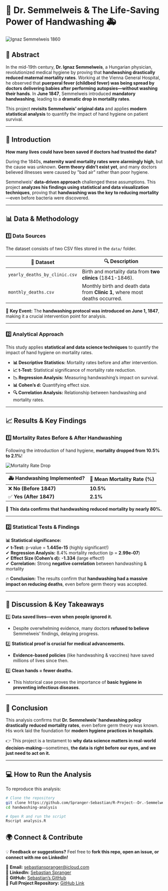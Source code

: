 # 🧼 Dr. Semmelweis & The Life-Saving Power of Handwashing 🚑  

![Ignaz Semmelweis 1860](https://github.com/user-attachments/assets/ae28b57b-0ed6-4494-a559-8e94d435b9a1)  

## **📜 Abstract**  
In the mid-19th century, **Dr. Ignaz Semmelweis**, a Hungarian physician, revolutionized medical hygiene by proving that **handwashing drastically reduced maternal mortality rates**. Working at the Vienna General Hospital, he observed that **puerperal fever (childbed fever) was being spread by doctors delivering babies after performing autopsies—without washing their hands**. In **June 1847**, Semmelweis introduced **mandatory handwashing**, leading to a **dramatic drop in mortality rates**.  

This project **revisits Semmelweis’ original data** and applies **modern statistical analysis** to quantify the impact of hand hygiene on patient survival.  

---

## **📖 Introduction**  
**How many lives could have been saved if doctors had trusted the data?**  

During the 1840s, **maternity ward mortality rates were alarmingly high**, but the cause was unknown. **Germ theory didn’t exist yet**, and many doctors believed illnesses were caused by "bad air" rather than poor hygiene.  

Semmelweis' **data-driven approach** challenged these assumptions. This project **analyzes his findings using statistical and data visualization techniques**, proving that **handwashing was the key to reducing mortality**—even before bacteria were discovered.  

---

## **📊 Data & Methodology**  
### **1️⃣ Data Sources**  
The dataset consists of two CSV files stored in the `data/` folder.

| 📁 Dataset | 🔍 Description |
|------------|-----------------------------------------------------|
| `yearly_deaths_by_clinic.csv` | Birth and mortality data from **two clinics** (1841-1846). |
| `monthly_deaths.csv` | Monthly birth and death data from **Clinic 1**, where most deaths occurred. |

📌 **Key Event:** The **handwashing protocol was introduced on June 1, 1847**, making it a crucial intervention point for analysis.  

---

### **2️⃣ Analytical Approach**  
This study applies **statistical and data science techniques** to quantify the impact of hand hygiene on mortality rates.

- **📊 Descriptive Statistics:** Mortality rates before and after intervention.
- **📈 t-Test:** Statistical significance of mortality rate reduction.
- **📉 Regression Analysis:** Measuring handwashing’s impact on survival.
- **📊 Cohen’s d:** Quantifying effect size.
- **🔍 Correlation Analysis:** Relationship between handwashing and mortality rates.

---

## **📈 Results & Key Findings**  
### **1️⃣ Mortality Rates Before & After Handwashing**  
Following the introduction of hand hygiene, **mortality dropped from 10.5% to 2.1%**!  

![Mortality Rate Drop](https://github.com/user-attachments/assets/f59edc71-5e68-4ed9-9a0f-48bb9ff722a2)  

| 🚑 **Handwashing Implemented?** | 🏥 **Mean Mortality Rate (%)** |
|----------------------|---------------------|
| ❌ **No (Before 1847)** | **10.5%** |
| ✅ **Yes (After 1847)** | **2.1%** |

📌 **This data confirms that handwashing reduced mortality by nearly 80%.**  

---

### **2️⃣ Statistical Tests & Findings**  
**📊 Statistical significance:**  
✔ **t-Test:** p-value = **1.445e-15** (highly significant!)  
✔ **Regression Analysis:** 8.4% mortality reduction (p = **2.99e-07**)  
✔ **Effect Size (Cohen’s d):** **-1.334** (large effect!)  
✔ **Correlation:** Strong **negative correlation** between handwashing & mortality  

🔥 **Conclusion:** The results confirm that **handwashing had a massive impact on reducing deaths**, even before germ theory was accepted.

---

## **📢 Discussion & Key Takeaways**  
1️⃣ **Data saved lives—even when people ignored it.**  
   - Despite overwhelming evidence, many doctors **refused to believe** Semmelweis' findings, delaying progress.  

2️⃣ **Statistical proof is crucial for medical advancements.**  
   - **Evidence-based policies** (like handwashing & vaccines) have saved millions of lives since then.  

3️⃣ **Clean hands = fewer deaths.**  
   - This historical case proves the importance of **basic hygiene in preventing infectious diseases**.  

---

## **📝 Conclusion**  
This analysis confirms that **Dr. Semmelweis’ handwashing policy drastically reduced mortality rates**, even before germ theory was known. His work laid the foundation for **modern hygiene practices in hospitals**.  

👉 This project is a testament to **why data science matters in real-world decision-making**—sometimes, **the data is right before our eyes, and we just need to act on it.**  

---

## **💻 How to Run the Analysis**  
To reproduce this analysis:  
```bash
# Clone the repository
git clone https://github.com/Spranger-Sebastian/R-Project--Dr.-Semmelweis-and-the-Importance-of-Handwashing.git
cd handwashing-analysis

# Open R and run the script
Rscript analysis.R

```

## 🌍 Connect & Contribute  

💡 **Feedback or suggestions?** Feel free to **fork this repo, open an issue, or connect with me on LinkedIn!**  

📧 **Email:** [sebastianspranger@icloud.com](mailto:sebastianspranger@icloud.com)  
💼 **LinkedIn:** [Sebastian Spranger](https://www.linkedin.com/in/sebastian-spranger-62a467115/)  
📂 **GitHub:** [Sebastian’s GitHub](https://github.com/Spranger-Sebastian)  
🔗 **Full Project Repository:** [GitHub Link](https://github.com/Spranger-Sebastian/R-Project--Dr.-Semmelweis-and-the-Importance-of-Handwashing)  
